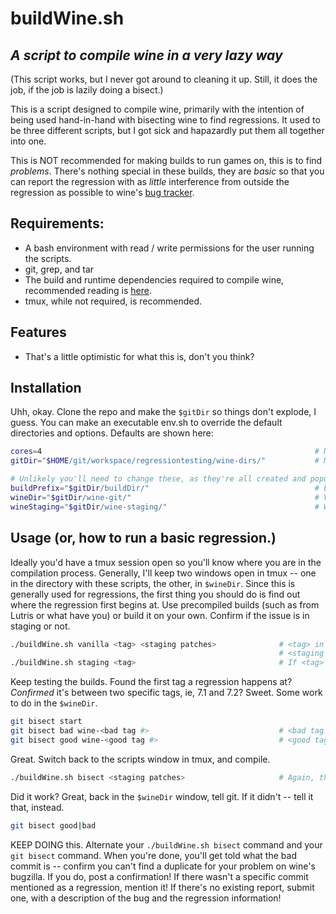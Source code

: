# buildWine.sh
## _A script to compile wine in a very lazy way_

(This script works, but I never got around to cleaning it up.  Still, it does the job, if the job is lazily doing a bisect.)

This is a script designed to compile wine, primarily with the intention of being used hand-in-hand with bisecting wine to find regressions.  It used to be three different scripts, but I got sick and hapazardly put them all together into one.

This is NOT recommended for making builds to run games on, this is to find *problems*.  There's nothing special in these builds, they are *basic* so that you can report the regression with as *little* interference from outside the regression as possible to wine's [bug tracker](https://bugs.winehq.org/).

## Requirements:
- A bash environment with read / write permissions for the user running the scripts.
- git, grep, and tar
- The build and runtime dependencies required to compile wine, recommended reading is [here](https://wiki.winehq.org/Building_Wine).
- tmux, while not required, is recommended.

## Features
- That's a little optimistic for what this is, don't you think?

## Installation
Uhh, okay.  Clone the repo and make the `$gitDir` so things don't explode, I guess.  You can make an executable env.sh to override the default directories and options.  Defaults are shown here:

```sh
cores=4                                                             # Number of cores to use when compiling.
gitDir="$HOME/git/workspace/regressiontesting/wine-dirs/"           # Manually-created location where we store all our working directories.

# Unlikely you'll need to change these, as they're all created and populated when the script's run, but:
buildPrefix="$gitDir/buildDir/"                                     # Location the new wine gets built in.
wineDir="$gitDir/wine-git/"                                         # Vanilla wine's git repo directory.
wineStaging="$gitDir/wine-staging/"                                 # Wine-staging's git repo directory.
```

## Usage (or, how to run a basic regression.)
Ideally you'd have a tmux session open so you'll know where you are in the compilation process.  Generally, I'll keep two windows open in tmux -- one in the directory with these scripts, the other, in `$wineDir`.  Since this is generally used for regressions, the first thing you should do is find out where the regression first begins at.  Use precompiled builds (such as from Lutris or what have you) or build it on your own.  Confirm if the issue is in staging or not.
```sh
./buildWine.sh vanilla <tag> <staging patches>              # <tag> in the format of, for example, "7.13"
                                                            # <staging patches> in the format of "ntdll-Hide_Wine_Exports", space separated in the case of multiple required staging patches.  Should ONLY be used if staging patches are REQUIRED to run the application in question!
./buildWine.sh staging <tag>                                # If <tag> is not specified, latest available git version is compiled!  Yes, currently there is no way to specify staging patch(es) without specifying a tag!
```
Keep testing the builds.  Found the first tag a regression happens at?  *Confirmed* it's between two specific tags, ie, 7.1 and 7.2?  Sweet.  Some work to do in the `$wineDir`.
```sh
git bisect start
git bisect bad wine-<bad tag #>                             # <bad tag #> in the example would be 7.2, when the bug showed up.
git bisect good wine-<good tag #>                           # <good tag #> in the example would be 7.1, when the bug wasn't present.
```
Great.  Switch back to the scripts window in tmux, and compile.
```sh
./buildWine.sh bisect <staging patches>                     # Again, the ONLY patches that should be applied to staging are REQUIRED staging patches to run the game in question ONLY!  If it runs BADLY, that's a different problem!  ONE problem at a time!
```
Did it work?  Great, back in the `$wineDir` window, tell git.  If it didn't -- tell it that, instead.
```sh
git bisect good|bad
```
KEEP DOING this.  Alternate your `./buildWine.sh bisect` command and your `git bisect` command.  When you're done, you'll get told what the bad commit is -- confirm you can't find a duplicate for your problem on wine's bugzilla.  If you do, post a confirmation!  If there wasn't a specific commit mentioned as a regression, mention it!  If there's no existing report, submit one, with a description of the bug and the regression information!
